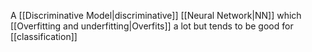 A [[Discriminative Model|discriminative]] [[Neural Network|NN]] which [[Overfitting and underfitting|Overfits]] a lot but tends to be good for [[classification]]